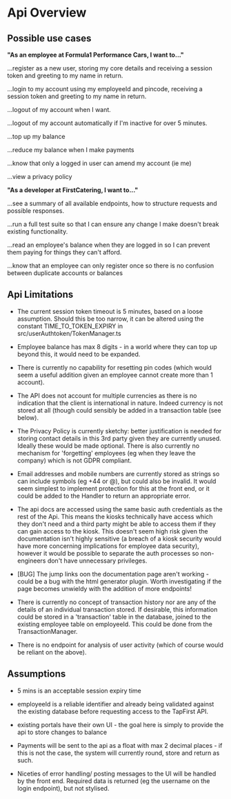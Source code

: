 # Api Overview

## Possible use cases
**"As an employee at Formula1 Performance Cars, I want to..."**

...register as a new user, storing my core details and receiving a session token and greeting to my name in return.

...login to my account using my employeeId and pincode, receiving a session token and greeting to my name in return.

...logout of my account when I want.

...logout of my account automatically if I'm inactive for over 5 minutes.

...top up my balance

...reduce my balance when I make payments

...know that only a logged in user can amend my account (ie me)

...view a privacy policy

**"As a developer at FirstCatering, I want to..."**

...see a summary of all available endpoints, how to structure requests and possible responses.

...run a full test suite so that I can ensure any change I make doesn't break existing functionality.

...read an employee's balance when they are logged in so I can prevent them paying for things they can't afford.

...know that an employee can only register once so there is no confusion between duplicate accounts or balances

## Api Limitations 
- The current session token timeout is 5 minutes, based on a loose assumption. Should this be too narrow, it can be altered using the constant TIME_TO_TOKEN_EXPIRY in src/userAuthtoken/TokenManager.ts

- Employee balance has max 8 digits - in a world where they can top up beyond this, it would need to be expanded.

- There is currently no capability for resetting pin codes (which would seem a useful addition given an employee cannot create more than 1 account).

- The API does not account for multiple currencies as there is no indication that the client is international in nature. Indeed currency is not stored at all (though could sensibly be added in a transaction table (see below). 

- The Privacy Policy is currently sketchy: better justification is needed for storing contact details in this 3rd party given they are currently unused. Ideally these would be made optional. There is also currently no mechanism for 'forgetting' employees (eg when they leave the company) which is not GDPR compliant. 

- Email addresses and mobile numbers are currently stored as strings so can include symbols (eg +44 or @), but could also be invalid. It would seem simplest to implement protection for this at the front end, or it could be added to the Handler to return an appropriate error. 

- The api docs are accessed using the same basic auth credentials as the rest of the Api. This means the kiosks technically have access which they don't need and a third party might be able to access them if they can gain access to the kiosk. This doesn't seem high risk given the documentation isn't highly sensitive (a breach of a kiosk security would have more concerning implications for employee data security), however it would be possible to separate the auth processes so non-engineers don't have unnecessary privileges. 

- [BUG] The jump links oon the documentation page aren't working - could be a bug with the html generator plugin. Worth investigating if the page becomes unwieldy with the addition of more endpoints! 


- There is currently no concept of transaction history nor are any of the details of an individual transaction stored. If desirable, this information could be stored in a 'transaction' table in the database, joined to the existing employee table on employeeId. This could be done from the TransactionManager.

- There is no endpoint for analysis of user activity (which of course would be reliant on the above).

## Assumptions 
- 5 mins is an acceptable session expiry time

- employeeId is a reliable identifier and already being validated against the existing database before requesting access to the TapFirst API.

- existing portals have their own UI - the goal here is simply to provide the api to store changes to balance

- Payments will be sent to the api as a float with max 2 decimal places - if this is not the case, the system will currently round, store and return as such. 

- Niceties of error handling/ posting messages to the UI will be handled by the front end. Required data is returned (eg the username on the login endpoint), but not stylised.

